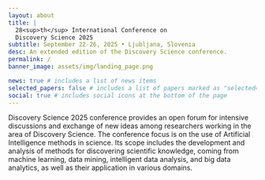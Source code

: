 ```yaml
---
layout: about
title: |
  28<sup>th</sup> International Conference on  
  Discovery Science 2025
subtitle: September 22-26, 2025 • Ljubljana, Slovenia
desc: An extended edition of the Discovery Science conference.
permalink: /
banner_image: assets/img/landing_page.png

news: true # includes a list of news items
selected_papers: false # includes a list of papers marked as "selected={true}"
social: true # includes social icons at the bottom of the page
---
```


Discovery Science 2025 conference provides an open forum for intensive discussions and exchange of new ideas among researchers working in the area of Discovery Science. The conference focus is on the use of Artificial Intelligence methods in science. Its scope includes the development and analysis of methods for discovering scientific knowledge, coming from machine learning, data mining, intelligent data analysis, and big data analytics, as well as their application in various domains.
